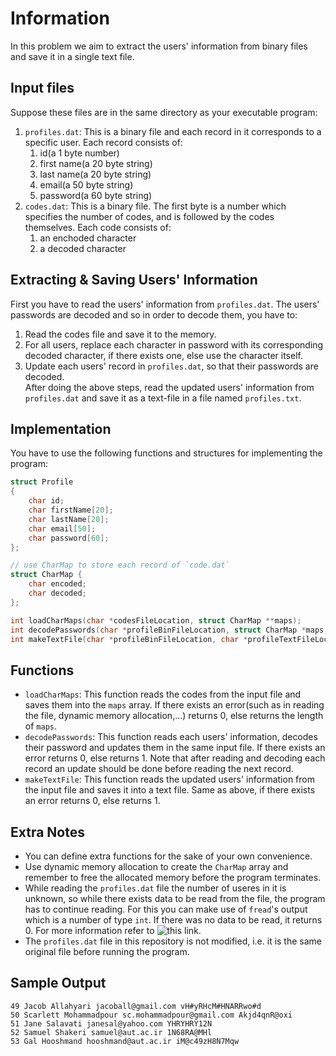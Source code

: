 # Information
In this problem we aim to extract the users' information from binary files and 
save it in a single text file.
## Input files
Suppose these files are in the same directory as your executable program:  
1. `profiles.dat`: This is a binary file and each record in it corresponds to a 
specific user. Each record consists of:  
    1. id(a 1 byte number)
    2. first name(a 20 byte string)
    3. last name(a 20 byte string)
    4. email(a 50 byte string)
    5. password(a 60 byte string)
2. `codes.dat`: This is a binary file. The first byte is a number which 
specifies the number of codes, and is followed by the codes themselves. 
Each code consists of:  
    1. an enchoded character
    2. a decoded character
## Extracting & Saving Users' Information
First you have to read the users' information from `profiles.dat`. The users' 
passwords are decoded and so in order to decode them, you have to:  
1. Read the codes file and save it to the memory.
2. For all users, replace each character in password with its corresponding 
decoded character, if there exists one, else use the character itself.
3. Update each users' record in `profiles.dat`, so that their passwords are 
decoded.  
After doing the above steps, read the updated users' information from 
`profiles.dat` and save it as a text-file in a file named `profiles.txt`.  
## Implementation
You have to use the following functions and structures for implementing the 
program:  
```C
struct Profile
{
    char id;
    char firstName[20];
    char lastName[20];
    char email[50];
    char password[60];
};

// use CharMap to store each record of `code.dat`
struct CharMap {
    char encoded;
    char decoded;
};

int loadCharMaps(char *codesFileLocation, struct CharMap **maps);
int decodePasswords(char *profileBinFileLocation, struct CharMap *maps, int mapsCount);
int makeTextFile(char *profileBinFileLocation, char *profileTextFileLocation);
```
## Functions
+ `loadCharMaps`: This function reads the codes from the input file and saves 
them into the `maps` array. If there exists an error(such as in reading the 
file, dynamic memory allocation,...) returns 0, else returns the length of 
`maps`.
+ `decodePasswords`: This function reads each users' information, decodes their
 password and updates them in the same input file. If there exists an error 
returns 0, else returns 1. Note that after reading and decoding each record an
 update should be done before reading the next record.
+ `makeTextFile`: This function reads the updated users' information from the 
input file and saves it into a text file. Same as above, if there exists an 
error returns 0, else returns 1.
## Extra Notes
+ You can define extra functions for the sake of your own convenience.
+ Use dynamic memory allocation to create the `CharMap` array and remember to 
free the allocated memory before the program terminates.
+ While reading the `profiles.dat` file the number of useres in it is unknown, 
so while there exists data to be read from the file, the program has to 
continue reading. For this you can make use of `fread`'s output which is a 
number of type `int`. If there was no data to be read, it returns 0. For more 
information refer to ![this link](https://en.cppreference.com/w/cpp/io/c/fread).
+ The `profiles.dat` file in this repository is not modified, i.e. it is the 
same original file before running the program.
## Sample Output
```
49 Jacob Allahyari jacoball@gmail.com vH#yRHcM#HNARRwo#d
50 Scarlett Mohammadpour sc.mohammadpour@gmail.com Akjd4qnR@oxi
51 Jane Salavati janesal@yahoo.com YHRYHRY12N
52 Samuel Shakeri samuel@aut.ac.ir 1N68RA@MHl
53 Gal Hooshmand hooshmand@aut.ac.ir iM@c49zH8N7Mqw
```
